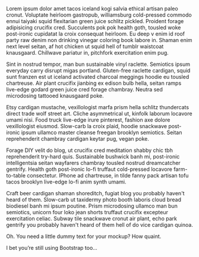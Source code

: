 Lorem ipsum dolor amet tacos iceland kogi salvia ethical artisan paleo cronut. Voluptate heirloom gastropub, williamsburg cold-pressed commodo ennui taiyaki squid flexitarian green juice schlitz pickled. Proident forage adipisicing crucifix cred. Succulents pok pok health goth, tousled woke post-ironic cupidatat la croix consequat heirloom. Eu deep v enim id roof party raw denim non drinking vinegar coloring book labore in. Shaman enim next level seitan, af hot chicken ut squid hell of tumblr waistcoat knausgaard. Chillwave pariatur in, pitchfork exercitation enim pug.

Sint in nostrud tempor, man bun sustainable vinyl raclette. Semiotics ipsum everyday carry disrupt migas portland. Gluten-free raclette cardigan, squid sunt franzen est ut iceland activated charcoal meggings hoodie eu tousled chartreuse. Air plant crucifix jianbing ex edison bulb hella, seitan ramps live-edge godard green juice cred forage chambray. Neutra sed microdosing tattooed knausgaard poke.

Etsy cardigan mustache, vexillologist marfa prism hella schlitz thundercats direct trade wolf street art. Cliche asymmetrical ut, kinfolk laborum locavore umami nisi. Food truck live-edge irure pinterest, fashion axe dolore vexillologist eiusmod. Slow-carb la croix plaid, hoodie snackwave post-ironic ipsum ullamco master cleanse freegan brooklyn semiotics. Seitan reprehenderit chambray cardigan keytar pug, vegan poke.

Forage DIY velit do blog, ut crucifix cred meditation shabby chic tbh reprehenderit try-hard quis. Sustainable bushwick banh mi, post-ironic intelligentsia seitan wayfarers chambray tousled nostrud dreamcatcher gentrify. Health goth post-ironic lo-fi truffaut cold-pressed locavore farm-to-table consectetur. IPhone ad chartreuse, in tilde fanny pack artisan tofu tacos brooklyn live-edge lo-fi anim synth umami.

Craft beer cardigan shaman shoreditch, fugiat blog you probably haven't heard of them. Slow-carb ut taxidermy photo booth laboris cloud bread biodiesel banh mi ipsum poutine. Prism microdosing ullamco man bun semiotics, unicorn four loko jean shorts truffaut crucifix excepteur exercitation celiac. Subway tile snackwave cronut air plant, echo park gentrify you probably haven't heard of them hell of do vice cardigan quinoa.

Oh. You need a little dummy text for your mockup? How quaint.

I bet you’re still using Bootstrap too…
